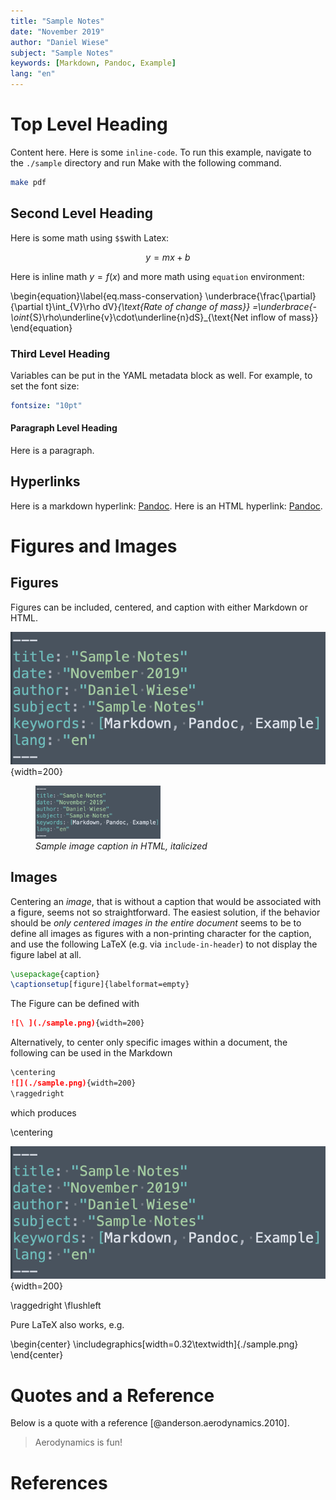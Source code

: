 ```yaml
---
title: "Sample Notes"
date: "November 2019"
author: "Daniel Wiese"
subject: "Sample Notes"
keywords: [Markdown, Pandoc, Example]
lang: "en"
---
```


# Top Level Heading

Content here.
Here is some `inline-code`.
To run this example, navigate to the `./sample` directory and run Make with the following command.

```bash
make pdf
```

## Second Level Heading

Here is some math using `$$`with Latex:

$$
y=mx+b
$$

Here is inline math $y=f(x)$ and more math using `equation` environment:

\begin{equation}\label{eq.mass-conservation}
  \underbrace{\frac{\partial}{\partial t}\int_{V}\rho dV}_{\text{Rate of change of mass}}
  =\underbrace{-\oint_{S}\rho\underline{v}\cdot\underline{n}dS}_{\text{Net inflow of mass}}
\end{equation}

### Third Level Heading

Variables can be put in the YAML metadata block as well.
For example, to set the font size:

```yaml
fontsize: "10pt"
```

#### Paragraph Level Heading

Here is a paragraph.

## Hyperlinks

Here is a markdown hyperlink: [Pandoc](https://pandoc.org/).
Here is an HTML hyperlink: <a href="https://pandoc.org/" target="_blank">Pandoc</a>.

# Figures and Images

## Figures

Figures can be included, centered, and caption with either Markdown or HTML.

![Sample image caption in Markdown](./sample.png){width=200}

<figure>
  <img src="./sample.png" width="200"/>
  <figcaption>
    <i>Sample image caption in HTML, italicized</i>
  </figcaption>
</figure>

## Images

Centering an *image*, that is without a caption that would be associated with a figure, seems not so straightforward.
The easiest solution, if the behavior should be *only centered images in the entire document* seems to be to define all images as figures with a non-printing character for the caption, and use the following LaTeX (e.g. via `include-in-header`) to not display the figure label at all.

```latex
\usepackage{caption}
\captionsetup[figure]{labelformat=empty}
```

The Figure can be defined with

```markdown
![\ ](./sample.png){width=200}
```

Alternatively, to center only specific images within a document, the following can be used in the Markdown

```markdown
\centering
![](./sample.png){width=200}
\raggedright
```

which produces

\centering

![](./sample.png){width=200}

\raggedright
\flushleft

Pure LaTeX also works, e.g.

\begin{center}
\includegraphics[width=0.32\textwidth]{./sample.png}
\end{center}

# Quotes and a Reference

Below is a quote with a reference [@anderson.aerodynamics.2010].

> Aerodynamics is fun!

# References
